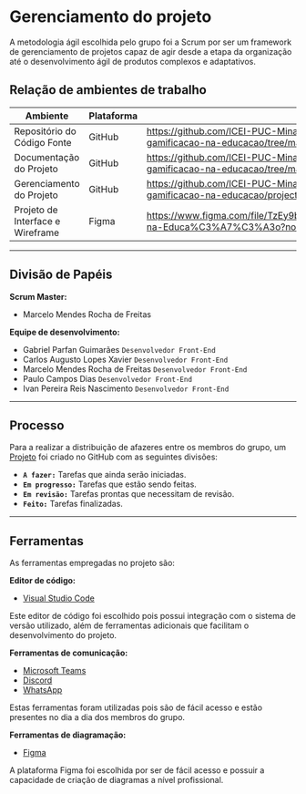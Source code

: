 # Gerenciamento do projeto

A metodologia ágil escolhida pelo grupo foi a Scrum por ser um 
framework de gerenciamento de projetos capaz de agir desde a etapa da 
organização até o desenvolvimento ágil de produtos complexos e 
adaptativos.

## Relação de ambientes de trabalho

|Ambiente                        |Plataforma|Link de acesso|
|--------------------------------|----------|--------------|
|Repositório do Código Fonte     |GitHub    |https://github.com/ICEI-PUC-Minas-PMGCC-TI/tiaw-pmg-cc-m-20212-gamificacao-na-educacao/tree/master/Codigo|
|Documentação do Projeto         |GitHub    |https://github.com/ICEI-PUC-Minas-PMGCC-TI/tiaw-pmg-cc-m-20212-gamificacao-na-educacao/tree/master/Documentacao|
|Gerenciamento do Projeto        |GitHub    |https://github.com/ICEI-PUC-Minas-PMGCC-TI/tiaw-pmg-cc-m-20212-gamificacao-na-educacao/projects/1|
|Projeto de Interface e Wireframe|Figma     |https://www.figma.com/file/TzEy9bNVufvSrhQx5FOjTQ/Gamifica%C3%A7%C3%A3o-na-Educa%C3%A7%C3%A3o?node-id=0%3A1|

---

## Divisão de Papéis

**Scrum Master:**
* Marcelo Mendes Rocha de Freitas

**Equipe de desenvolvimento:**
* Gabriel Parfan Guimarães `Desenvolvedor Front-End`
* Carlos Augusto Lopes Xavier `Desenvolvedor Front-End`
* Marcelo Mendes Rocha de Freitas `Desenvolvedor Front-End`
* Paulo Campos Dias `Desenvolvedor Front-End`
* Ivan Pereira Reis Nascimento `Desenvolvedor Front-End`

---

## Processo

Para a realizar a distribuição de afazeres entre os membros do grupo, 
um <a href="https://github.com/ICEI-PUC-Minas-PMGCC-TI/tiaw-pmg-cc-m-20212-gamificacao-na-educacao/projects/1">Projeto</a> 
foi criado no GitHub com as seguintes divisões:

- **`A fazer:`** Tarefas que ainda serão iniciadas.
- **`Em progresso:`** Tarefas que estão sendo feitas.
- **`Em revisão:`** Tarefas prontas que necessitam de revisão.
- **`Feito:`** Tarefas finalizadas.

---

## Ferramentas

As ferramentas empregadas no projeto são:

**Editor de código:**
- [Visual Studio Code](https://code.visualstudio.com/)

Este editor de código foi escolhido pois possui integração com o 
sistema de versão utilizado, além de ferramentas adicionais que 
facilitam o desenvolvimento do projeto.

**Ferramentas de comunicação:**
- [Microsoft Teams](https://www.microsoft.com/microsoft-teams/)
- [Discord](https://www.discord.com/)
- [WhatsApp](https://www.whatsapp.com/)

Estas ferramentas foram utilizadas pois são de fácil acesso e estão 
presentes no dia a dia dos membros do grupo.

**Ferramentas de diagramação:**
- [Figma](https://www.figma.com/)

A plataforma Figma foi escolhida por ser de fácil acesso e possuir 
a capacidade de criação de diagramas a nível profissional.